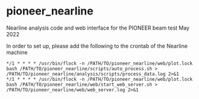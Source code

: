 # pioneer_nearline
Nearline analysis code and web interface for the PIONEER beam test May 2022

In order to set up, please add the following to the crontab of the Nearline machine

```
*/1 * * * * /usr/bin/flock -n /PATH/TO/pioneer_nearline/web/plot.lock bash /PATH/TO/pioneer_nearline/scripts/auto_process.sh > /PATH/TO/pioneer_nearline/analysis/scripts/process_data.log 2>&1
*/1 * * * * /usr/bin/flock -n /PATH/TO/pioneer_nearline/web/plot.lock bash /PATH/TO/pioneer_nearline/web/start_web_server.sh > /PATH/TO/pioneer_nearline/web/web_server.log 2>&1
```
